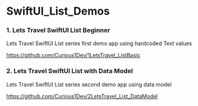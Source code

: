 # SwiftUI_List_Demos

<h3> 1. Lets Travel SwiftUI List Beginner </h3>

Lets Travel SwiftUI List series first demo app using hardcoded Text values

https://github.com/Curious1Dev/1LetsTravel_ListBasic


<h3> 2. Lets Travel SwiftUI List with Data Model </h3>

Lets Travel SwiftUI List series second demo app using data model

https://github.com/Curious1Dev/2LetsTravel_List_DataModel

